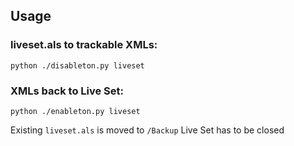 ## Usage

### liveset.als to trackable XMLs:

    python ./disableton.py liveset

### XMLs back to Live Set:

    python ./enableton.py liveset
    
Existing `liveset.als` is moved to `/Backup`
Live Set has to be closed
